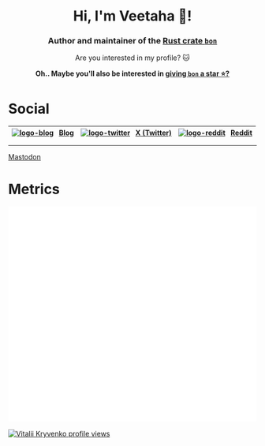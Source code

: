 <h1 align="center">Hi, I'm Veetaha 👋!</h1>
<h3 align="center">
  Author and maintainer of the <a href="https://github.com/elastio/bon">Rust crate <code>bon</code></a>
</h3>

<p align="center">
  Are you interested in my profile? 🐱
</p>

<p align="center">
  <b>Oh.. Maybe you'll also be interested in <a href="https://github.com/elastio/bon">giving <code>bon</code> a star ⭐?</a>
  </b>
</p>

# Social


| [![logo-blog]][blog] &ensp;[**Blog**][blog] | [![logo-twitter]][twitter] &ensp;[**X (Twitter)**][twitter] | [![logo-reddit]][reddit] &ensp;[**Reddit**][reddit]
-- | -- | --

---

<a rel="me" href="https://mastodon.social/@Veetaha">Mastodon</a>

# Metrics

![GitHub Metrics for Veetaha](./github-metrics.svg)

[![Vitalii Kryvenko profile views](https://u8views.com/api/v1/github/profiles/36276403/views/day-week-month-total-count.svg)](https://u8views.com/github/Veetaha)

[blog]: https://bon-rs.com/blog
[twitter]: https://x.com/veetaha
[reddit]: https://www.reddit.com/user/Veetaha/
[logo-blog]: https://github.com/user-attachments/assets/4e84125c-9fec-4c10-ad51-a77652d14087
[logo-twitter]: https://github.com/user-attachments/assets/87d2bd0e-9af7-4dea-8791-d54b0be2744b
[logo-reddit]: https://github.com/user-attachments/assets/3c03826b-a7af-440f-a7bd-8b8b69208231
